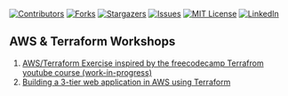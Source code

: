 [![Contributors][contributors-shield]][contributors-url]
[![Forks][forks-shield]][forks-url]
[![Stargazers][stars-shield]][stars-url]
[![Issues][issues-shield]][issues-url]
[![MIT License][license-shield]][license-url]
[![LinkedIn][linkedin-shield]][linkedin-url]


## AWS & Terraform Workshops

1. [AWS/Terraform Exercise inspired by the freecodecamp Terrafrom youtube course (work-in-progress)][exercise-1]
1. [Building a 3-tier web application in AWS using Terraform][exercise-2]

<!-- MARKDOWN LINKS & IMAGES -->
<!-- https://www.markdownguide.org/basic-syntax/#reference-style-links -->
[contributors-shield]: https://img.shields.io/github/contributors/itsnavee/terraworks.svg?style=for-the-badge
[contributors-url]: https://github.com/itsnavee/terraworks/graphs/contributors
[forks-shield]: https://img.shields.io/github/forks/itsnavee/terraworks.svg?style=for-the-badge
[forks-url]: https://github.com/itsnavee/terraworks/network/members
[stars-shield]: https://img.shields.io/github/stars/itsnavee/terraworks.svg?style=for-the-badge
[stars-url]: https://github.com/itsnavee/terraworks/stargazers
[issues-shield]: https://img.shields.io/github/issues/itsnavee/terraworks.svg?style=for-the-badge
[issues-url]: https://github.com/itsnavee/terraworks/issues
[linkedin-shield]: https://img.shields.io/badge/-LinkedIn-black.svg?style=for-the-badge&logo=linkedin&colorB=555
[linkedin-url]: https://linkedin.com/in/naveedah
[diagram]: diagram/diagram.png
[license-shield]: https://img.shields.io/github/license/itsnavee/terraworks.svg?style=for-the-badge
[license-url]: https://github.com/itsnavee/terraworks/blob/master/LICENSE.txt
[linkedin-shield]: https://img.shields.io/badge/-LinkedIn-black.svg?style=for-the-badge&logo=linkedin&colorB=555
[exercise-1]: https://github.com/itsnavee/terraworks/tree/master/freecodecamp_course
[exercise-2]: https://github.com/itsnavee/terraworks/tree/master/aws-three-tier-architecture-ex-1
